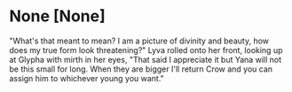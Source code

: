 # None [None]
"What's that meant to mean? I am a picture of divinity and beauty, how does my true form look threatening?" Lyva rolled onto her front, looking up at Glypha with mirth in her eyes, "That said I appreciate it but Yana will not be this small for long. When they are bigger I'll return Crow and you can assign him to whichever young you want."
